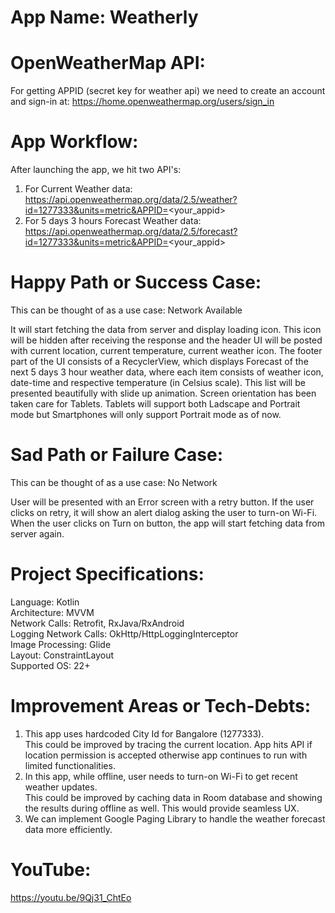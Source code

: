 # App Name: Weatherly

# OpenWeatherMap API: 

For getting APPID (secret key for weather api) we need to create an account and sign-in at: https://home.openweathermap.org/users/sign_in

# App Workflow:

After launching the app, we hit two API's:

1. For Current Weather data:  https://api.openweathermap.org/data/2.5/weather?id=1277333&units=metric&APPID=<your_appid>
2. For 5 days 3 hours Forecast Weather data:  https://api.openweathermap.org/data/2.5/forecast?id=1277333&units=metric&APPID=<your_appid>

# Happy Path or Success Case:

This can be thought of as a use case: Network Available

It will start fetching the data from server and display loading icon. This icon will be hidden after receiving the response and the header UI will be posted with current location, current temperature, current weather icon.
The footer part of the UI consists of a RecyclerView, which displays Forecast of the next 5 days 3 hour weather data, where each item consists of weather icon, date-time and respective temperature (in Celsius scale).
This list will be presented beautifully with slide up animation.
Screen orientation has been taken care for Tablets.
Tablets will support both Ladscape and Portrait mode but Smartphones will only support Portrait mode as of now.

# Sad Path or Failure Case:

This can be thought of as a use case: No Network

User will be presented with an Error screen with a retry button.
If the user clicks on retry, it will show an alert dialog asking the user to turn-on Wi-Fi.
When the user clicks on Turn on button, the app will start fetching data from server again.

# Project Specifications:

Language: Kotlin </br>
Architecture: MVVM </br>
Network Calls: Retrofit, RxJava/RxAndroid </br>
Logging Network Calls: OkHttp/HttpLoggingInterceptor </br>
Image Processing: Glide </br>
Layout: ConstraintLayout </br>
Supported OS: 22+

# Improvement Areas or Tech-Debts:

1. This app uses hardcoded City Id for Bangalore (1277333). </br>
This could be improved by tracing the current location. App hits API if location permission is accepted otherwise app continues to run with limited functionalities.
2. In this app, while offline, user needs to turn-on Wi-Fi to get recent weather updates. </br>
This could be improved by caching data in Room database and showing the results during offline as well. This would provide seamless UX.
3. We can implement Google Paging Library to handle the weather forecast data more efficiently.

# YouTube: 
https://youtu.be/9Qj31_ChtEo
